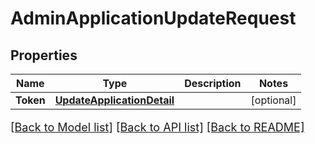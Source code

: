 # AdminApplicationUpdateRequest

## Properties

Name | Type | Description | Notes
------------ | ------------- | ------------- | -------------
**Token** | [**UpdateApplicationDetail**](UpdateApplicationDetail.md) |  | [optional] 

[[Back to Model list]](../README.md#documentation-for-models) [[Back to API list]](../README.md#documentation-for-api-endpoints) [[Back to README]](../README.md)

<style>
     p, ul, ol, li { font-size: 18px !important;}
</style>


